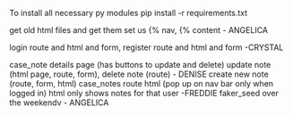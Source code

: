 
To install all necessary py modules
pip install -r requirements.txt

get old html files and get them set us {% nav, {%  content - ANGELICA

login route and html and form, register route and html and form -CRYSTAL

case_note details page (has buttons to update and delete)
update note (html page, route, form), delete note (route) - DENISE
create new note (route, form, html)
case_notes route html (pop up on nav bar only when logged in)
	html only shows notes for that user -FREDDIE
faker_seed over the weekendv - ANGELICA
